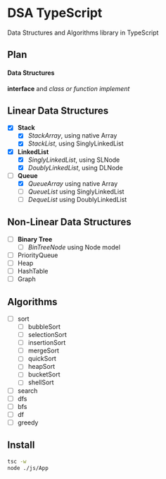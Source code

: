 # DSA TypeScript

Data Structures and Algorithms library in TypeScript

## Plan

#### Data Structures

**interface** and _class or function implement_

## Linear Data Structures

- [x] **Stack**
  - [x] _StackArray_, using native Array
  - [x] _StackList_, using SinglyLinkedList
- [x] **LinkedList**
  - [x] _SinglyLinkedList_, using SLNode
  - [x] _DoublyLinkedList_, using DLNode
- [ ] **Queue**
  - [x] _QueueArray_ using native Array
  - [ ] _QueueList_ using SinglyLinkedList
  - [ ] _DequeList_ using DoublyLinkedList

## Non-Linear Data Structures

- [ ] **Binary Tree**
  - [ ] _BinTreeNode_ using Node model
- [ ] PriorityQueue
- [ ] Heap
- [ ] HashTable
- [ ] Graph

## Algorithms

- [ ] sort
  - [ ] bubbleSort
  - [ ] selectionSort
  - [ ] insertionSort
  - [ ] mergeSort
  - [ ] quickSort
  - [ ] heapSort
  - [ ] bucketSort
  - [ ] shellSort
- [ ] search
- [ ] dfs
- [ ] bfs
- [ ] df
- [ ] greedy

## Install

```bash
tsc -w
node ./js/App
```
